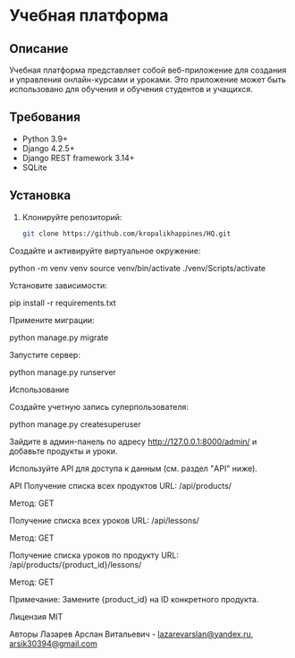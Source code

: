 # Учебная платформа

## Описание

Учебная платформа представляет собой веб-приложение для создания и управления онлайн-курсами и уроками. Это приложение может быть использовано для обучения и обучения студентов и учащихся.

## Требования

- Python 3.9+
- Django 4.2.5+
- Django REST framework 3.14+
- SQLite

## Установка

1. Клонируйте репозиторий:

   ```bash
   git clone https://github.com/kropalikhappines/HQ.git
Создайте и активируйте виртуальное окружение:

python -m venv venv
source venv/bin/activate
./venv/Scripts/activate

Установите зависимости:

pip install -r requirements.txt

Примените миграции:

python manage.py migrate

Запустите сервер:

python manage.py runserver

Использование

Создайте учетную запись суперпользователя:

python manage.py createsuperuser

Зайдите в админ-панель по адресу http://127.0.0.1:8000/admin/ и добавьте продукты и уроки.

Используйте API для доступа к данным (см. раздел "API" ниже).

API
Получение списка всех продуктов
URL: /api/products/

Метод: GET

Получение списка всех уроков
URL: /api/lessons/

Метод: GET

Получение списка уроков по продукту
URL: /api/products/{product_id}/lessons/

Метод: GET

Примечание: Замените {product_id} на ID конкретного продукта.

Лицензия
MIT

Авторы
Лазарев Арслан Витальевич - lazarevarslan@yandex.ru, arsik30394@gmail.com
